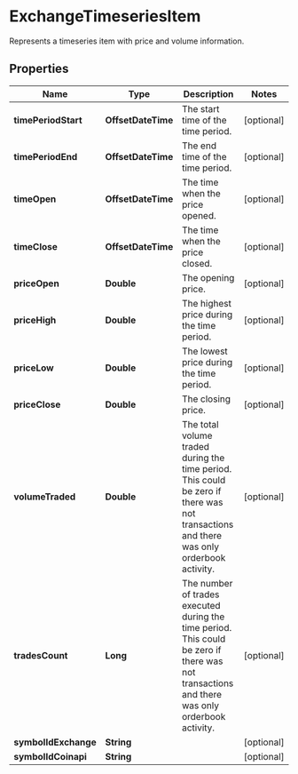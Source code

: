 

# ExchangeTimeseriesItem

Represents a timeseries item with price and volume information.

## Properties

Name | Type | Description | Notes
------------ | ------------- | ------------- | -------------
**timePeriodStart** | **OffsetDateTime** | The start time of the time period. |  [optional]
**timePeriodEnd** | **OffsetDateTime** | The end time of the time period. |  [optional]
**timeOpen** | **OffsetDateTime** | The time when the price opened. |  [optional]
**timeClose** | **OffsetDateTime** | The time when the price closed. |  [optional]
**priceOpen** | **Double** | The opening price. |  [optional]
**priceHigh** | **Double** | The highest price during the time period. |  [optional]
**priceLow** | **Double** | The lowest price during the time period. |  [optional]
**priceClose** | **Double** | The closing price. |  [optional]
**volumeTraded** | **Double** | The total volume traded during the time period. This could be zero if there was not transactions and there was only orderbook activity. |  [optional]
**tradesCount** | **Long** | The number of trades executed during the time period. This could be zero if there was not transactions and there was only orderbook activity. |  [optional]
**symbolIdExchange** | **String** |  |  [optional]
**symbolIdCoinapi** | **String** |  |  [optional]



